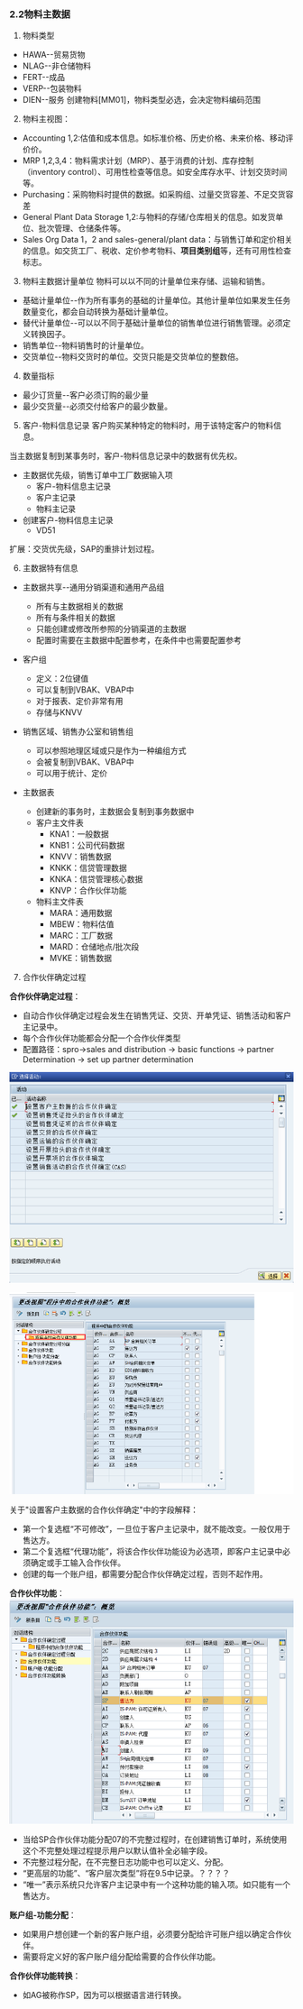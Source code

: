 ### 2.2物料主数据

1. 物料类型
* HAWA--贸易货物
* NLAG--非仓储物料
* FERT--成品
* VERP--包装物料
* DIEN--服务
创建物料[MM01]，物料类型必选，会决定物料编码范围

2. 物料主视图：
* Accounting 1,2:估值和成本信息。如标准价格、历史价格、未来价格、移动评价价。
* MRP 1,2,3,4：物料需求计划（MRP）、基于消费的计划、库存控制（inventory control）、可用性检查等信息。如安全库存水平、计划交货时间等。
* Purchasing：采购物料时提供的数据。如采购组、过量交货容差、不足交货容差
* General Plant Data Storage 1,2:与物料的存储/仓库相关的信息。如发货单位、批次管理、仓储条件等。
* Sales Org Data 1，2 and sales-general/plant data：与销售订单和定价相关的信息。如交货工厂、税收、定价参考物料、<b>项目类别组</b>等，还有可用性检查标志。

3. 物料主数据计量单位
物料可以以不同的计量单位来存储、运输和销售。
* 基础计量单位--作为所有事务的基础的计量单位。其他计量单位如果发生任务数量变化，都会自动转换为基础计量单位。
* 替代计量单位--可以以不同于基础计量单位的销售单位进行销售管理。必须定义转换因子。
* 销售单位--物料销售时的计量单位。
* 交货单位--物料交货时的单位。交货只能是交货单位的整数倍。

4. 数量指标
* 最少订货量--客户必须订购的最少量
* 最少交货量--必须交付给客户的最少数量。

5. 客户-物料信息记录
客户购买某种特定的物料时，用于该特定客户的物料信息。

当主数据复制到某事务时，客户-物料信息记录中的数据有优先权。
* 主数据优先级，销售订单中工厂数据输入项
    * 客户-物料信息主记录
    * 客户主记录
    * 物料主记录
* 创建客户-物料信息主记录
    * VD51

扩展：交货优先级，SAP的重排计划过程。

6. 主数据特有信息

* 主数据共享--通用分销渠道和通用产品组
    * 所有与主数据相关的数据
    * 所有与条件相关的数据
    * 只能创建或修改所参照的分销渠道的主数据
    * 配置时需要在主数据中配置参考，在条件中也需要配置参考

* 客户组
    * 定义：2位键值
    * 可以复制到VBAK、VBAP中
    * 对于报表、定价非常有用
    * 存储与KNVV
* 销售区域、销售办公室和销售组
    * 可以参照地理区域或只是作为一种编组方式
    * 会被复制到VBAK、VBAP中
    * 可以用于统计、定价
* 主数据表
    * 创建新的事务时，主数据会复制到事务数据中
    * 客户主文件表
        * KNA1：一般数据
        * KNB1：公司代码数据
        * KNVV：销售数据
        * KNKK：信贷管理数据
        * KNKA：信贷管理核心数据
        * KNVP：合作伙伴功能
    * 物料主文件表
        * MARA：通用数据
        * MBEW：物料估值
        * MARC：工厂数据
        * MARD：仓储地点/批次段
        * MVKE：销售数据

7. 合作伙伴确定过程

__合作伙伴确定过程__：
* 自动合作伙伴确定过程会发生在销售凭证、交货、开单凭证、销售活动和客户主记录中。
* 每个合作伙伴功能都会分配一个合作伙伴类型
* 配置路径：spro->sales and distribution -> basic functions -> partner Determination -> set up partner determination

![设置合作伙伴确定](/Reading_Notes/SAP销售与分销实施指南/image/图2.2_1.png '设置合作伙伴确定')

![设置客户主数据的合作伙伴确定](/Reading_Notes/SAP销售与分销实施指南/image/图2.2_2.png '设置客户主数据的合作伙伴确定')

关于"设置客户主数据的合作伙伴确定"中的字段解释：
* 第一个复选框“不可修改”，一旦位于客户主记录中，就不能改变。一般仅用于售达方。
* 第二个复选框“代理功能”，将该合作伙伴功能设为必选项，即客户主记录中必须确定或手工输入合作伙伴。
* 创建的每一个账户组，都需要分配合作伙伴确定过程，否则不起作用。

__合作伙伴功能__：
![分配合作伙伴功能](/Reading_Notes/SAP销售与分销实施指南/image/图2.2_3.png '分配合作伙伴功能')

* 当给SP合作伙伴功能分配07的不完整过程时，在创建销售订单时，系统使用这个不完整处理过程提示用户以默认值补全必输字段。
* 不完整过程分配，在不完整日志功能中也可以定义、分配。
* “更高层的功能”、“客户层次类型”将在9.5中记录。？？？？
* “唯一”表示系统只允许客户主记录中有一个这种功能的输入项。如只能有一个售达方。

__账户组-功能分配__：
* 如果用户想创建一个新的客户账户组，必须要分配给许可账户组以确定合作伙伴。
* 需要将定义好的客户账户组分配给需要的合作伙伴功能。

__合作伙伴功能转换__：
* 如AG被称作SP，因为可以根据语言进行转换。